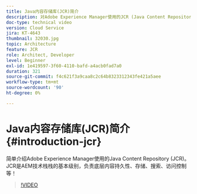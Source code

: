 ```yaml
---
title: Java内容存储库(JCR)简介
description: 对Adobe Experience Manager使用的JCR (Java Content Repository)的简单介绍。 JCR是AEM技术栈栈的基本级别，负责底层内容持久性、存储、搜索、访问控制等！
doc-type: technical video
version: Cloud Service
jira: KT-4643
thumbnail: 32030.jpg
topic: Architecture
feature: JCR
role: Architect, Developer
level: Beginner
exl-id: 1e419597-3f60-4110-bafd-a4acb0fad7a0
duration: 321
source-git-commit: f4c621f3a9caa8c2c64b8323312343fe421a5aee
workflow-type: tm+mt
source-wordcount: '90'
ht-degree: 0%

---
```


# Java内容存储库(JCR)简介 {#introduction-jcr}

简单介绍Adobe Experience Manager使用的Java Content Repository (JCR)。 JCR是AEM技术栈栈的基本级别，负责底层内容持久性、存储、搜索、访问控制等！

>[!VIDEO](https://video.tv.adobe.com/v/32030?quality=12&learn=on)
